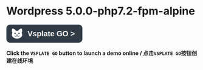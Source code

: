 # Wordpress 5.0.0-php7.2-fpm-alpine

<a href="https://www.vsplate.com/?docker-compose=https://github.com/vsplate/dcenvs/wordpress/5.0.0-php7.2-fpm-alpine"><img alt="VSPLATE GO" src="https://raw.githubusercontent.com/vsplate/images/master/vsgo_btn.png" width="200px"></a>

**Click the `VSPLATE GO` button to launch a demo online / 点击`VSPLATE GO`按钮创建在线环境**